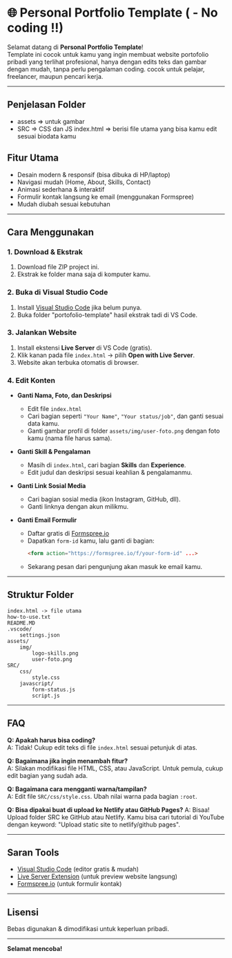 # 🌐 Personal Portfolio Template ( - No coding !!)

Selamat datang di **Personal Portfolio Template**!  
Template ini cocok untuk kamu yang ingin membuat website portofolio pribadi yang terlihat 
profesional, hanya dengan edits teks dan gambar dengan mudah, tanpa perlu pengalaman coding.
cocok untuk pelajar, freelancer, maupun pencari kerja.

---
## Penjelasan Folder
- assets => untuk gambar
- SRC => CSS dan JS
index.html => berisi file utama yang bisa kamu edit sesuai biodata kamu

## Fitur Utama

- Desain modern & responsif (bisa dibuka di HP/laptop)
- Navigasi mudah (Home, About, Skills, Contact)
- Animasi sederhana & interaktif
- Formulir kontak langsung ke email (menggunakan Formspree)
- Mudah diubah sesuai kebutuhan

---

## Cara Menggunakan

### 1. Download & Ekstrak

1. Download file ZIP project ini.
2. Ekstrak ke folder mana saja di komputer kamu.

### 2. Buka di Visual Studio Code

1. Install [Visual Studio Code](https://code.visualstudio.com/) jika belum punya.
2. Buka folder "portofolio-template" hasil ekstrak tadi di VS Code.

### 3. Jalankan Website

1. Install ekstensi **Live Server** di VS Code (gratis).
2. Klik kanan pada file `index.html` → pilih **Open with Live Server**.
3. Website akan terbuka otomatis di browser.

### 4. Edit Konten

- **Ganti Nama, Foto, dan Deskripsi**
  - Edit file `index.html`
  - Cari bagian seperti `"Your Name"`, `"Your status/job"`, dan ganti sesuai data kamu.
  - Ganti gambar profil di folder `assets/img/user-foto.png` dengan foto kamu (nama file harus sama).

- **Ganti Skill & Pengalaman**
  - Masih di `index.html`, cari bagian **Skills** dan **Experience**.
  - Edit judul dan deskripsi sesuai keahlian & pengalamanmu.

- **Ganti Link Sosial Media**
  - Cari bagian sosial media (ikon Instagram, GitHub, dll).
  - Ganti linknya dengan akun milikmu.

- **Ganti Email Formulir**
  - Daftar gratis di [Formspree.io](https://formspree.io/)
  - Dapatkan `form-id` kamu, lalu ganti di bagian:
    ```html
    <form action="https://formspree.io/f/your-form-id" ...>
    ```
  - Sekarang pesan dari pengunjung akan masuk ke email kamu.

---

## Struktur Folder

```
index.html -> file utama
how-to-use.txt
README.MD
.vscode/
    settings.json
assets/
    img/
        logo-skills.png
        user-foto.png
SRC/
    css/
        style.css
    javascript/
        form-status.js
        script.js
```

---

## FAQ

**Q: Apakah harus bisa coding?**  
A: Tidak! Cukup edit teks di file `index.html` sesuai petunjuk di atas.

**Q: Bagaimana jika ingin menambah fitur?**  
A: Silakan modifikasi file HTML, CSS, atau JavaScript. Untuk pemula, cukup edit bagian yang sudah ada.

**Q: Bagaimana cara mengganti warna/tampilan?**  
A: Edit file `SRC/css/style.css`. Ubah nilai warna pada bagian `:root`.

**Q: Bisa dipakai buat di upload ke Netlify atau GitHub Pages?**
A: Bisaa! Upload folder SRC ke GitHub atau Netlify. Kamu bisa cari tutorial di YouTube dengan keyword: "Upload
static site to netlify/github pages".


---

## Saran Tools

- [Visual Studio Code](https://code.visualstudio.com/) (editor gratis & mudah)
- [Live Server Extension](https://marketplace.visualstudio.com/items?itemName=ritwickdey.LiveServer) (untuk preview website langsung)
- [Formspree.io](https://formspree.io/) (untuk formulir kontak)

---

## Lisensi

Bebas digunakan & dimodifikasi untuk keperluan pribadi.

---

**Selamat mencoba!**  
